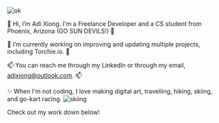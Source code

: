 ![ok](https://github.com/adixiong/adixiong/assets/158418371/7011bdd3-1bde-4e96-94e5-059c73f4de79)

👋 Hi, I’m Adi Xiong. I'm a Freelance Developer and a CS student from Phoenix, Arizona (GO SUN DEVILS!) 👋

🌱 I’m currently working on improving and updating multiple projects, including Torchie.io. 🌱

📫 You can reach me through my LinkedIn or through my email, adixiong@outlook.com. 📫 

✨ When I'm not coding, I love making digital art, travelling, hiking, skiing, and go-kart racing.
![skiing](https://github.com/adixiong/adixiong/assets/158418371/74198ba0-8167-4aec-98c0-eb911fc1c9b3)

Check out my work down below!


<!---
adixiong/adixiong is a ✨ special ✨ repository because its `README.md` (this file) appears on your GitHub profile.
You can click the Preview link to take a look at your changes.
--->
